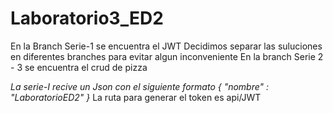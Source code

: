 # Laboratorio3_ED2
En la Branch Serie-1 se encuentra el JWT
Decidimos separar las suluciones en diferentes branches para evitar algun inconveniente
En la branch Serie 2 - 3 se encuentra el crud de pizza

*La serie-I recive un Json con el siguiente formato
{
  "nombre" : "LaboratorioED2"
}*
La ruta para generar el token es api/JWT


